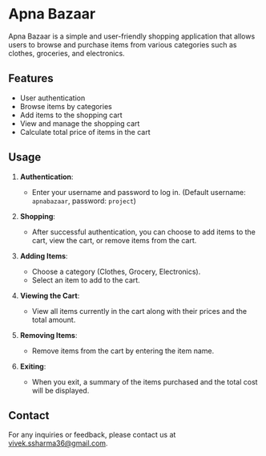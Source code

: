 # Apna Bazaar

Apna Bazaar is a simple and user-friendly shopping application that allows users to browse and purchase items from various categories such as clothes, groceries, and electronics.

## Features

- User authentication
- Browse items by categories
- Add items to the shopping cart
- View and manage the shopping cart
- Calculate total price of items in the cart


## Usage

1. **Authentication**:
    - Enter your username and password to log in. (Default username: `apnabazaar`, password: `project`)

2. **Shopping**:
    - After successful authentication, you can choose to add items to the cart, view the cart, or remove items from the cart.

3. **Adding Items**:
    - Choose a category (Clothes, Grocery, Electronics).
    - Select an item to add to the cart.

4. **Viewing the Cart**:
    - View all items currently in the cart along with their prices and the total amount.

5. **Removing Items**:
    - Remove items from the cart by entering the item name.

6. **Exiting**:
    - When you exit, a summary of the items purchased and the total cost will be displayed.


## Contact

For any inquiries or feedback, please contact us at [vivek.ssharma36@gmail.com](mailto:vivek.ssharma36@gmail.com).


